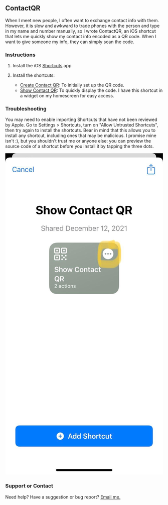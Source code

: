 ## ContactQR

When I meet new people, I often want to exchange contact info with them. However, it is slow and awkward to trade phones with the person and type in my name and number manually, so I wrote ContactQR, an iOS shortcut that lets me quickly show my contact info encoded as a QR code. When I want to give someone my info, they can simply scan the code.

### Instructions

1. Install the iOS [Shortcuts](https://apps.apple.com/us/app/shortcuts/id915249334) app

2. Install the shortcuts:
	* [Create Contact QR](https://www.icloud.com/shortcuts/343aa0b679994fd1b2a4acf2fd45cb64): To initially set up the QR code.
	* [Show Contact QR](https://www.icloud.com/shortcuts/f6dfb603dc544e6ba28da3dbe961c040): To quickly display the code. I have this shortcut in a widget on my homescreen for easy access.

### Troubleshooting
You may need to enable importing Shortcuts that have not been reviewed by Apple. Go to Settings > Shortcuts, turn on "Allow Untrusted Shortcuts", then try again to install the shortcuts.
Bear in mind that this allows you to install any shortcut, including ones that may be malicious. I promise mine isn't :), but you shouldn't trust me or anyone else: you can preview the source code of a shortcut before you install it by tapping the three dots.

![Image of previewing source code](assets/images/shortcut_preview.jpg)

### Support or Contact
Need help? Have a suggestion or bug report? [Email me.](mailto:44721499+hspil@users.noreply.github.com)
